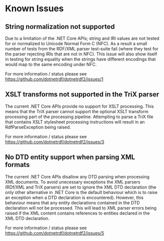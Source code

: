 # Known Issues

## String normalization not supported

Due to a limitation of the .NET Core APIs; string and IRI values are not tested for or normalized to
Unicode Normal Form C (NFC). As a result a small number of tests from the RDF/XML parser test-suite fail
(where they test for the parser rejecting IRIs that are not in NFC). This issue will also show itself 
in testing for string equality when the strings have different encodings that would map to the same 
encoding under NFC.

For more information / status please see https://github.com/dotnetrdf/dotnetrdf2/issues/1

## XSLT transforms not supported in the TriX parser

The current .NET Core APIs provide no support for XSLT processing. This means that the TriX parser
cannot support the optional XSLT transform processing part of the processing pipeline. Attempting
to parse a TriX file that contains XSLT stylesheet processing instructions will result in an
RdfParseException being raised.

For more information / status please see https://github.com/dotnetrdf/dotnetrdf2/issues/3

## No DTD entity support when parsing XML formats

The current .NET Core APIs disallow any DTD parsing when processing XML documents. To avoid 
unecessary exceptions the XML parsers (RDf/XML and TriX parsers) are set to ignore the 
XML DTD declaration (the only other alternative in .NET Core is the default behaviour
which is to raise an exception when a DTD declaration is encountered). However, this
behaviour means that any entity declarations contained in the DTD declaration will not
be processed. This will lead to XML parser errors being raised if the XML content contains
references to entities declared in the XML DTD declaration.

For more information / status please see https://github.com/dotnetrdf/dotnetrdf2/issues/5